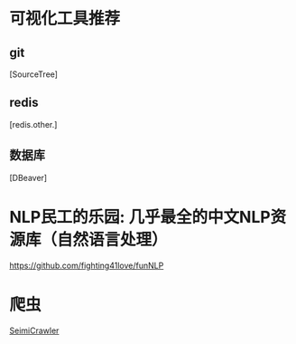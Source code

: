 # 可视化工具推荐
## git
[SourceTree]
## redis
[redis.other.]
## 数据库
[DBeaver]






# NLP民工的乐园: 几乎最全的中文NLP资源库（自然语言处理）
https://github.com/fighting41love/funNLP


# 爬虫
[SeimiCrawler](https://github.com/zhegexiaohuozi/SeimiCrawler)

